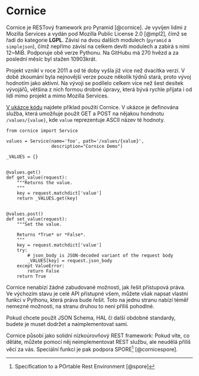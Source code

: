 Cornice
=======

Cornice je RESTový framework pro Pyramid [@cornice].
Je vyvíjen lidmi z Mozilla Services a vydán pod Mozilla Public License 2.0 [@mpl2],
čímž se řadí do kategorie **LGPL**.
Závisí na dvou dalších modulech (`pyramid` a `simplejson`),
čímž nepřímo závisí na celkem devíti modulech a zabírá s nimi 12~MiB.
Podporuje obě verze Pythonu. Na GitHubu má 270 hvězd a za poslední měsíc byl stažen 10903krát.

Projekt vznikl v roce 2011 a od té doby vyšla již více než dvacítka verzí.
V době zkoumání byla nejnovější verze pouze několik týdnů stará, proto vývoj hodnotím jako aktivní.
Na vývoji se podílelo celkem více než šest desítek vývojářů, většina z nich formou drobné úpravy, která bývá rychle přijata i od lidí mimo projekt a mimo Mozilla Services.

[V ukázce kódu](#code:cornice) najdete příklad použití Cornice.
V ukázce je definována služba, která umožňuje použít GET a POST na nějakou hondnotu `/values/{value}`, kde `value` reprezentuje ASCII název té hodnoty.

```{caption="{#code:cornice}Příklad použití z dokumentace Cornice \autocite{cornicedoc}" .python}
from cornice import Service

values = Service(name='foo', path='/values/{value}',
                 description="Cornice Demo")

_VALUES = {}


@values.get()
def get_value(request):
    """Returns the value.
    """
    key = request.matchdict['value']
    return _VALUES.get(key)


@values.post()
def set_value(request):
    """Set the value.

    Returns *True* or *False*.
    """
    key = request.matchdict['value']
    try:
        # json_body is JSON-decoded variant of the request body
        _VALUES[key] = request.json_body
    except ValueError:
        return False
    return True
```

Cornice nenabízí žádné zabudované možnosti, jak řešit přístupová práva. Ve výchozím stavu je celé API přístupné všem, můžete však napsat vlastní funkci v Pythonu, která práva bude řešit. Toto na jednu stranu nabízí téměř nemezné možnosti, na stranu druhou to není příliš pohodlné.

Pokud chcete použít JSON Schema, HAL či další obdobné standardy, budete je muset dodržet a naimplementovat sami.

Cornice působí jako solidní nízkoúrovňový REST framework: Pokud víte, co děláte, můžete pomocí něj neimplementovat REST službu, ale neudělá příliš věcí za vás. Speciální funkcí je pak podpora SPORE[^spore] [@cornicespore].

[^spore]: Specification to a POrtable Rest Environment [@spore]